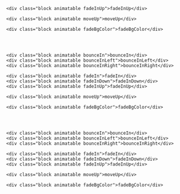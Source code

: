     <div class="block animatable fadeInUp">fadeInUp</div>
    
    <div class="block animatable moveUp">moveUp</div>
    
    <div class="block animatable fadeBgColor">fadeBgColor</div>
    
    
    
    
    <div class="block animatable bounceIn">bounceIn</div>
    <div class="block animatable bounceInLeft">bounceInLeft</div>
    <div class="block animatable bounceInRight">bounceInRight</div>
    
    <div class="block animatable fadeIn">fadeIn</div>
    <div class="block animatable fadeInDown">fadeInDown</div>
    <div class="block animatable fadeInUp">fadeInUp</div>
    
    <div class="block animatable moveUp">moveUp</div>
    
    <div class="block animatable fadeBgColor">fadeBgColor</div>
    
    
    
    
    <div class="block animatable bounceIn">bounceIn</div>
    <div class="block animatable bounceInLeft">bounceInLeft</div>
    <div class="block animatable bounceInRight">bounceInRight</div>
    
    <div class="block animatable fadeIn">fadeIn</div>
    <div class="block animatable fadeInDown">fadeInDown</div>
    <div class="block animatable fadeInUp">fadeInUp</div>
    
    <div class="block animatable moveUp">moveUp</div>
    
    <div class="block animatable fadeBgColor">fadeBgColor</div>
    
  </div>
